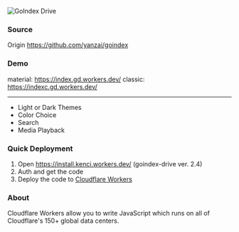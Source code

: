 
![GoIndex Drive](https://raw.githubusercontent.com/kulokenci/goindex-drive/master/go-drive-logo.png)

### Source
Origin https://github.com/yanzai/goindex

### Demo
material: https://index.gd.workers.dev/
classic: https://indexc.gd.workers.dev/

---
- Light or Dark Themes
- Color Choice
- Search
- Media Playback

### Quick Deployment
1. Open https://install.kenci.workers.dev/ (goindex-drive ver. 2.4)
2. Auth and get the code
3. Deploy the code to [Cloudflare Workers](https://www.cloudflare.com/)

### About
Cloudflare Workers allow you to write JavaScript which runs on all of Cloudflare's 150+ global data centers.
